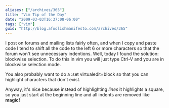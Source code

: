 ```yaml
---
aliases: ["/archives/365"]
title: "Vim Tip of the Day"
date: "2009-03-03T16:37:08-06:00"
tags: ["vim"]
guid: "http://blog.afoolishmanifesto.com/archives/365"
---
```

I post on forums and mailing lists fairly often, and when I copy and paste code I tend to shift all the code to the left 6 or more characters so that the forum won't see unnecessary indentions. Well, today I found the solution: blockwise selection. To do this in vim you will just type Ctrl-V and you are in blockwise selection mode.

You also probably want to do a :set virtualedit=block so that you can highlight characters that don't exist.

Anyway, it's nice because instead of highlighting _lines_ it highlights a square, so you just start at the beginning line and all indents are removed like **magic!**
